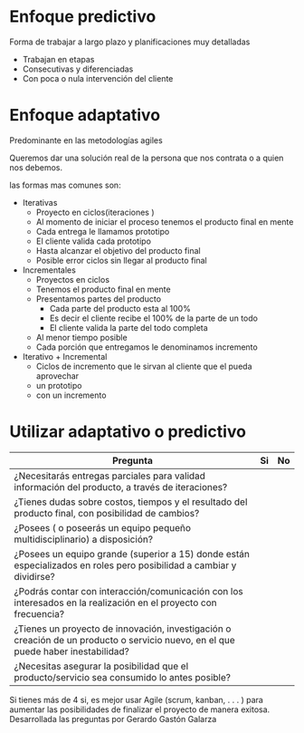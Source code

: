 # Enfoque predictivo 

Forma de trabajar a largo plazo y planificaciones muy detalladas

* Trabajan en etapas
* Consecutivas y diferenciadas
* Con poca o nula intervención del cliente 


# Enfoque adaptativo

Predominante en las metodologías agiles 

Queremos dar una solución real de la persona que nos contrata o a quien nos debemos. 

las formas mas comunes son:

* Iterativas
	* Proyecto en ciclos(iteraciones ) 
	* Al momento de iniciar el proceso tenemos el producto final en mente 
	* Cada entrega le llamamos prototipo 
	* El cliente valida cada prototipo 
	* Hasta alcanzar el objetivo del producto final 
	* Posible error ciclos sin llegar al producto final
* Incrementales 
	* Proyectos en ciclos 
	* Tenemos el producto final en mente 
	* Presentamos partes del producto 
		* Cada parte del producto esta al 100%
		* Es decir el cliente recibe el 100% de la parte de un todo 
		* El cliente valida la parte del todo completa 
	* Al menor tiempo posible 
	* Cada porción que entregamos le denominamos incremento 
* Iterativo + Incremental 
	* Ciclos de incremento que le sirvan al cliente que el pueda aprovechar
	* un prototipo 
	* con un incremento 

# Utilizar adaptativo o predictivo 

| Pregunta                                                                                                                          | Si  | No  |
| --------------------------------------------------------------------------------------------------------------------------------- | --- | --- |
| ¿Necesitarás entregas parciales para validad información del producto, a través de iteraciones?                                   |     |     |
| ¿Tienes dudas sobre costos, tiempos y el resultado del producto final, con posibilidad de cambios?                                |     |     |
| ¿Posees ( o poseerás un equipo pequeño multidisciplinario) a disposición?                                                         |     |     |
| ¿Posees un equipo grande (superior a 15) donde están especializados en roles pero posibilidad a cambiar y dividirse?              |     |     |
| ¿Podrás contar con interacción/comunicación con los interesados en la realización en el proyecto con frecuencia?                  |     |     |
| ¿Tienes un proyecto de innovación, investigación o creación de un producto o servicio nuevo, en el que puede haber inestabilidad? |     |     |
| ¿Necesitas asegurar la posibilidad que el producto/servicio sea consumido lo antes posible?                                       |     |     |

Si tienes más de 4 si, es mejor usar Agile (scrum, kanban, . . . ) para aumentar las posibilidades de finalizar el proyecto de manera exitosa. 
Desarrollada las preguntas por Gerardo Gastón Galarza
